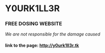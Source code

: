 # Y0URK1LL3R
### FREE DOSING WEBSITE
*We are not responsible for the damage caused*
#### link to the page: http://y0urk1ll3r.tk
